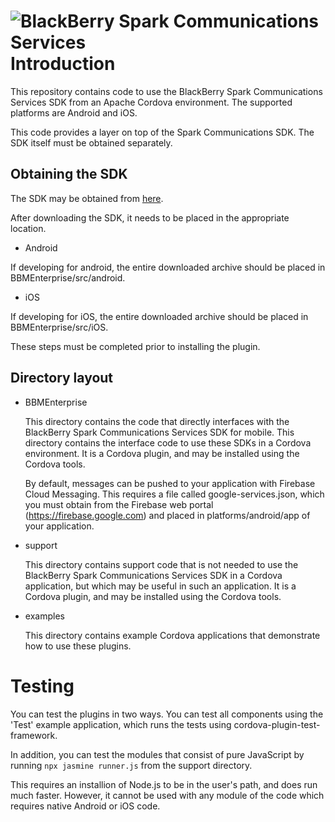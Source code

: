 ![BlackBerry Spark Communications Services](https://developer.blackberry.com/files/bbm-enterprise/documents/guide/resources/images/bnr-bbm-enterprise-sdk-title.png)
Introduction
============

This repository contains code to use the BlackBerry Spark Communications
Services SDK from an Apache Cordova environment. The supported platforms are
Android and iOS.

This code provides a layer on top of the Spark Communications SDK. The SDK
itself must be obtained separately.

Obtaining the SDK
-----------------
The SDK may be obtained from [here](https://community.blackberry.com/community/gdn/resources/bbm_enterprise).

After downloading the SDK, it needs to be placed in the appropriate location.

* Android

If developing for android, the entire downloaded archive should be placed in
BBMEnterprise/src/android.

* iOS

If developing for iOS, the entire downloaded archive should be placed in
BBMEnterprise/src/iOS.

These steps must be completed prior to installing the plugin.

Directory layout
----------------

* BBMEnterprise

  This directory contains the code that directly interfaces with the BlackBerry
  Spark Communications Services SDK for mobile. This directory contains the
  interface code to use these SDKs in a Cordova environment. It is a Cordova
  plugin, and may be installed using the Cordova tools.

  By default, messages can be pushed to your application with Firebase Cloud
  Messaging. This requires a file called google-services.json, which you must
  obtain from the Firebase web portal (https://firebase.google.com) and
  placed in platforms/android/app of your application.

* support

  This directory contains support code that is not needed to use the BlackBerry
  Spark Communications Services SDK in a Cordova application, but which may be
  useful in such an application. It is a Cordova plugin, and may be installed
  using the Cordova tools.

* examples

  This directory contains example Cordova applications that demonstrate how to
  use these plugins.

Testing
=======

You can test the plugins in two ways. You can test all components using the
'Test' example application, which runs the tests using
cordova-plugin-test-framework.

In addition, you can test the modules that consist of pure JavaScript by
running `npx jasmine runner.js` from the support directory.

This requires an installion of Node.js to be in the user's path, and does run
much faster. However, it cannot be used with any module of the code which
requires native Android or iOS code.
